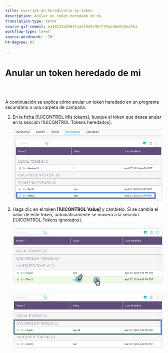 ```yaml
---
title: override-an-hereditario-my-token
description: Anular un token heredado de mi
translation-type: tm+mt
source-git-commit: e149133a5383faaef5e9c9b7775ae36e633ed7b1
workflow-type: tm+mt
source-wordcount: '70'
ht-degree: 0%

---
```



# Anular un token heredado de mi

<br> 

A continuación se explica cómo anular un token heredado en un programa secundario o una carpeta de campaña.

1. En la ficha [!UICONTROL Mis tokens], busque el token que desea anular en la sección [!UICONTROL Tokens heredados].

   ![Imagen uno](/help/sky/assets/my-tokens/override-an-inherited-my-token/override-an-inherited-my-token-1.png)

1. Haga clic en el token **[!UICONTROL Value]** y cámbielo. Si se cambia el valor de este token, automáticamente se moverá a la sección [!UICONTROL Tokens ignorados].

   ![Imagen dos](/help/sky/assets/my-tokens/override-an-inherited-my-token/override-an-inherited-my-token-2.png)

   ![Imagen tres](/help/sky/assets/my-tokens/override-an-inherited-my-token/override-an-inherited-my-token-3.png)